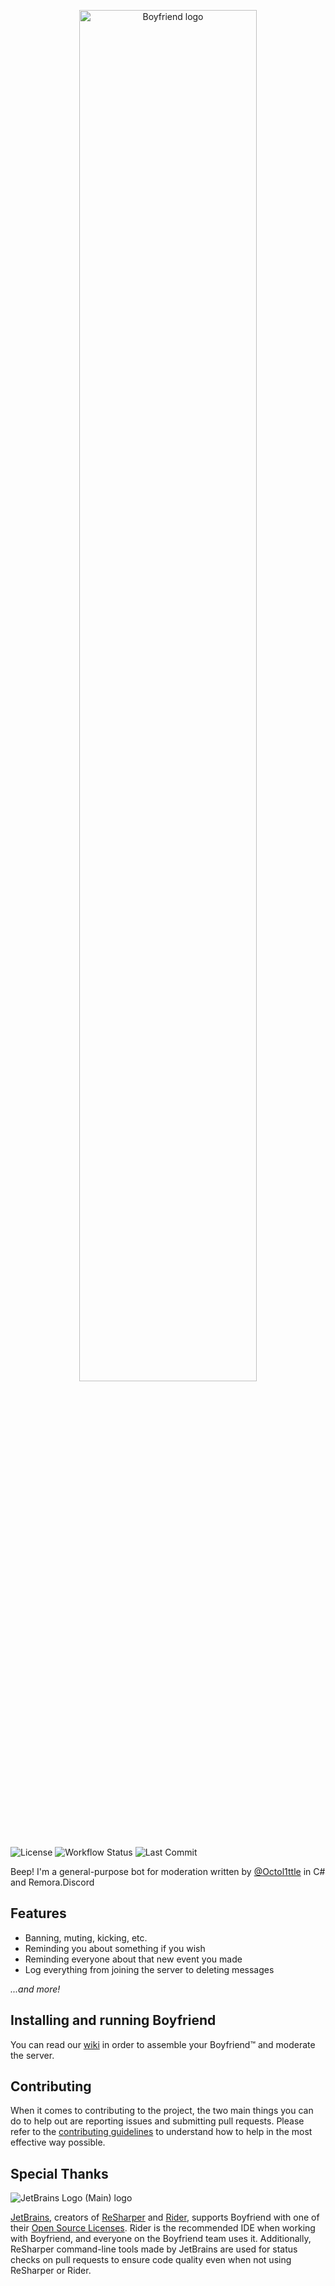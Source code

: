 <p align="center">
    <img src="https://cdn.upload.systems/uploads/v40uV9K1.png" alt="Boyfriend logo" width="75%"/>
</p>

![License](https://img.shields.io/github/license/LabsDevelopment/Boyfriend)
![Workflow Status](https://img.shields.io/github/actions/workflow/status/LabsDevelopment/Boyfriend/.github/workflows/build-push.yml?branch=master&logo=ReSharper)
![Last Commit](https://img.shields.io/github/last-commit/LabsDevelopment/Boyfriend)

Beep! I'm a general-purpose bot for moderation written by [@Octol1ttle](https://github.com/Octol1ttle) in C# and Remora.Discord

## Features

* Banning, muting, kicking, etc.
* Reminding you about something if you wish
* Reminding everyone about that new event you made
* Log everything from joining the server to deleting messages

*...and more!*

## Installing and running Boyfriend

You can read our [wiki](https://github.com/LabsDevelopment/Boyfriend/wiki) in order to assemble your Boyfriend™ and
moderate the server.

## Contributing

When it comes to contributing to the project, the two main things you can do to help out are reporting issues and
submitting pull requests. Please refer to the [contributing guidelines](CONTRIBUTING.md) to understand how to help in
the most effective way possible.

## Special Thanks

![JetBrains Logo (Main) logo](https://resources.jetbrains.com/storage/products/company/brand/logos/jb_beam.svg)

[JetBrains](https://www.jetbrains.com/), creators of [ReSharper](https://www.jetbrains.com/resharper)
and [Rider](https://www.jetbrains.com/rider), supports Boyfriend with one of
their [Open Source Licenses](https://jb.gg/OpenSourceSupport).
Rider is the recommended IDE when working with Boyfriend, and everyone on the Boyfriend team uses it.
Additionally, ReSharper command-line tools made by JetBrains are used for status checks on pull requests to ensure code
quality even when not using ReSharper or Rider.
